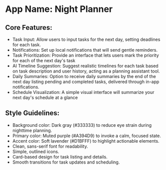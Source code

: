# **App Name**: Night Planner

## Core Features:

- Task Input: Allow users to input tasks for the next day, setting deadlines for each task.
- Notifications: Set up local notifications that will send gentle reminders.
- Task Prioritization: Provide an interface that lets users mark the priority for each of the next day's task
- AI Timeline Suggestion: Suggest realistic timelines for each task based on task description and user history, acting as a planning assistant tool.
- Daily Summaries: Option to receive daily summaries by the end of the next day listing pending and completed tasks, delivered through in-app notifications.
- Schedule Visualization: A simple visual interface will summarize your next day's schedule at a glance

## Style Guidelines:

- Background color: Dark gray (#333333) to reduce eye strain during nighttime planning.
- Primary color: Muted purple (#A394D9) to invoke a calm, focused state.
- Accent color: Soft lavender (#D1BFFF) to highlight actionable elements.
- Clean, sans-serif font for readability.
- Simple, outlined icons.
- Card-based design for task listing and details.
- Smooth transitions for task updates and scheduling.